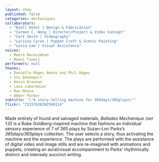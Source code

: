 ```yaml
---
layout: show
published: false
categories: mechaniques
collaborators: 
  - "Niell DuVal | Design & Fabrication"
  - "Carmen C. Wong | Director/Project & Video Concept"
  - "Cort Smith | Videography"
  - "Larissa Cyran | Puppet Craft & Scenic Painting"
  - "Levia Lew | Visual Assistance"
voices: 
  - Meera Narasimhan
  - Manoj Tiwari
performers: null
thanks: 
  - Danielle Mages Amato and Phil Mages
  - Stu Davenport
  - Kevin Brennan
  - Lana Labermeier
  - Max Menna
  - Amber Parker
subtitle: "\"A story-telling machine for 365days/365plays\""
flickr: "72157626302590114"
---
```


Made entirely of found and salvaged materials, _Ballades Mechanique (ver 1.0)_ is a Rube Goldberg-inspired machine that fashions an individual sensory experience of 7 of 365 plays by Suzan-Lori Parks’s _365days/365plays_ collection. The user selects a story, thus activating the machine and the experience. The plays are performed with the assistance of digital video and image stills and are re-imagined with animations and puppets, creating an aural/visual accompaniment to Parks’ rhythmically distinct and intensely succinct writing.